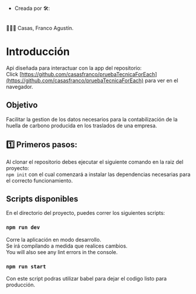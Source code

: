 - Creada por 🛠️:
 <br>
👨🏽‍💻 Casas, Franco Agustín.

# Introducción
Api diseñada para interactuar con la app del repositorio: 
<br>
Click [https://github.com/casasfranco/pruebaTecnicaForEach](https://github.com/casasfranco/pruebaTecnicaForEach) para ver en el navegador. 

## Objetivo
Facilitar la gestion de los datos necesarios para la contabilización de la huella de carbono producida en los traslados de una empresa.


## 1️⃣ Primeros pasos:
Al clonar el repositorio debes ejecutar el siguiente comando en la raiz del proyecto: 
<br>
`npm init` con el cual comenzará a instalar las dependencias necesarias para el correcto funcionamiento.

## Scripts disponibles
En el directorio del proyecto, puedes correr los siguientes scripts:

### `npm run dev`

Corre la aplicación en modo desarrollo.<br />
Se irá compilando a medida que realices cambios.<br />
You will also see any lint errors in the console.


### `npm run start`

Con este script podras utilizar babel para dejar el codigo listo para producción.



